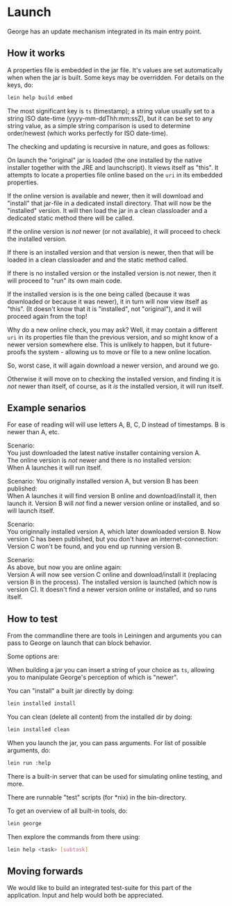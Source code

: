 # Launch

George has an update mechanism integrated in its main entry point.


## How it works

A properties file is embedded in the jar file.  It's values are set automatically when when the jar is built. Some keys may be overridden.  For details on the keys, do:  
```bash
lein help build embed
```

The most significant key is `ts` (timestamp); a string value usually set to a string ISO date-time (yyyy-mm-ddThh:mm:ssZ), but it can be set to any string value, as a simple string comparison is used to determine order/newest (which works perfectly for ISO date-time).

The checking and updating is recursive in nature, and goes as follows:

On launch the "original" jar is loaded (the one installed by the native installer together with the JRE and launchscript). It views itself as "this".
It attempts to locate a properties file online based on the `uri` in its embedded properties. 

If the online version is available and newer, then it will download and "install" that jar-file in a dedicated install directory.  That will now be the "installed" version. It will then load the jar in a clean classloader and a dedicated static method there will be called.

If the online version is _not_ newer (or not available), it will proceed to check the installed version.

If there is an installed version and that version is newer, then that will be loaded in a clean classloader and and the static method called.

If there is no installed version or the installed version is not newer, then it will proceed to "run" its own main code.

If the installed version is is the one being called (because it was downloaded or because it was newer), it in turn will now view itself as "this". (It doesn't know that it is "installed", not "original"), and it will proceed again from the top!

Why do a new online check, you may ask? Well, it may contain a different `uri` in its properties file than the previous version, and so might know of a newer version somewhere else. This is unlikely to happen, but it future-proofs the system - allowing us to move or file to a new online location.

So, worst case, it will again download a newer version, and around we go.

Otherwise it will move on to checking the installed version, and finding it is _not_ newer than itself, of course, as it _is_ the installed version, it will run itself.


## Example senarios

For ease of reading will will use letters A, B, C, D instead of timestamps.  B is newer than A, etc.

Scenario:  
You just downloaded the latest native installer containing version A.  
The online version is _not_ newer and there is no installed version:  
When A launches it will run itself.

Scenario:
You originally installed version A, but version B has been published:  
When A launches it will find version B online and download/install it, then launch it.
Version B will _not_ find a newer version online or installed, and so will launch itself.

Scenario:  
You originnally installed version A, which later downloaded version B.  Now version C has been published, but you don't have an internet-connection:
Version C won't be found, and you end up running version B.

Scenario:  
As above, but now you are online again:  
Version A will now see version C online and download/install it (replacing version B in the process). The installed version is launched (which now is version C).  It doesn't find a newer version online or installed, and so runs itself.

  
## How to test

From the commandline there are tools in Leiningen and arguments you can pass to George on launch that can block behavior.

Some options are:  

When building a jar you can insert a string of your choice as `ts`, allowing you to manipulate George's perception of which is "newer".

You can "install" a built jar directly by doing:
````bash
lein installed install
````
You can clean (delete all content) from the installed dir by doing:

```bash
lein installed clean
```

When you launch the jar, you can pass arguments.  For list of possible arguments, do:
```bash
lein run :help
```
There is a built-in server that can be used for simulating online testing, and more.

There are runnable "test" scripts (for *nix) in the bin-directory.

To get an overview of all built-in tools, do:
```bash
lein george
```
Then explore the commands from there using:
```bash
lein help <task> [subtask]
```

## Moving forwards

We would like to build an integrated test-suite for this part of the application.  Input and help would both be appreciated.
